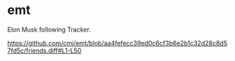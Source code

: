 # emt
Elon Musk following Tracker.

https://github.com/cmj/emt/blob/aa4fefecc39ed0c6cf3b6e2b1c32d28c8d57fd5c/friends.diff#L1-L50
